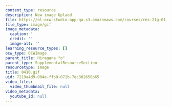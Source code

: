 ```yaml
---
content_type: resource
description: New image Uplaod
file: https://ol-ocw-studio-app-qa.s3.amazonaws.com/courses/res-21g-01-kana-spring-2010/7219a4d9004effb0072b7ec802658b65_0410.gif
file_type: image/gif
image_metadata:
  caption: ''
  credit: ''
  image-alt: ''
learning_resource_types: []
ocw_type: OCWImage
parent_title: Hiragana "o"
parent_type: SupplementalResourceSection
resourcetype: Image
title: 0410.gif
uid: 7219a4d9-004e-ffb0-072b-7ec802658b65
video_files:
  video_thumbnail_file: null
video_metadata:
  youtube_id: null
---
```

